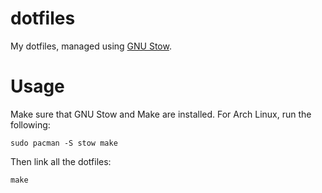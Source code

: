 # dotfiles

My dotfiles, managed using [GNU Stow](https://www.gnu.org/software/stow/).

# Usage

Make sure that GNU Stow and Make are installed. For Arch Linux, run the
following:

    sudo pacman -S stow make

Then link all the dotfiles:

    make
